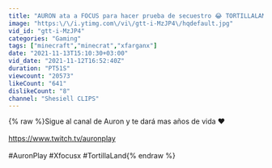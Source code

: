```yaml
---
title: "AURON ata a FOCUS para hacer prueba de secuestro 😂 TORTILLALAND"
image: "https:\/\/i.ytimg.com\/vi\/gtt-i-MzJP4\/hqdefault.jpg"
vid_id: "gtt-i-MzJP4"
categories: "Gaming"
tags: ["minecraft","minecrat","xfarganx"]
date: "2021-11-13T15:10:30+03:00"
vid_date: "2021-11-12T16:52:40Z"
duration: "PT51S"
viewcount: "20573"
likeCount: "641"
dislikeCount: "8"
channel: "Shesiell CLIPS"
---
```

{% raw %}Sigue al canal de Auron y te dará mas años de vida ♥<br /><br /><a rel="nofollow" target="blank" href="https://www.twitch.tv/auronplay">https://www.twitch.tv/auronplay</a><br /><br />#AuronPlay #Xfocusx #TortillaLand{% endraw %}
